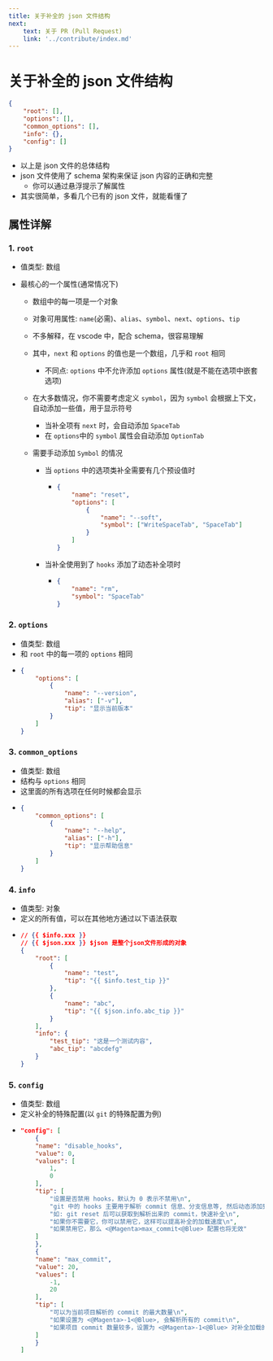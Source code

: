 ```yaml
---
title: 关于补全的 json 文件结构
next:
    text: 关于 PR (Pull Request)
    link: '../contribute/index.md'
---
```


# 关于补全的 json 文件结构

```json
{
	"root": [],
	"options": [],
	"common_options": [],
	"info": {},
	"config": []
}
```

-   以上是 json 文件的总体结构
-   json 文件使用了 schema 架构来保证 json 内容的正确和完整
    -   你可以通过悬浮提示了解属性
-   其实很简单，多看几个已有的 json 文件，就能看懂了

## 属性详解

### 1. `root`

-   值类型: 数组
-   最核心的一个属性(通常情况下)

    -   数组中的每一项是一个对象
    -   对象可用属性: `name`(必需)、`alias`、`symbol`、`next`、`options`、`tip`
    -   不多解释，在 vscode 中，配合 schema，很容易理解
    -   其中，`next` 和 `options` 的值也是一个数组，几乎和 `root` 相同
        -   不同点: `options` 中不允许添加 `options` 属性(就是不能在选项中嵌套选项)
    -   在大多数情况，你不需要考虑定义 `symbol`，因为 `symbol` 会根据上下文，自动添加一些值，用于显示符号
        -   当补全项有 `next` 时，会自动添加 `SpaceTab`
        -   在 `options`中的 `symbol` 属性会自动添加 `OptionTab`
    -   需要手动添加 `Symbol` 的情况

        -   当 `options` 中的选项类补全需要有几个预设值时

            -   ```json
                {
                	"name": "reset",
                	"options": [
                		{
                			"name": "--soft",
                			"symbol": ["WriteSpaceTab", "SpaceTab"]
                		}
                	]
                }
                ```

        -   当补全使用到了 `hooks` 添加了动态补全项时
            -   ```json
                {
                	"name": "rm",
                	"symbol": "SpaceTab"
                }
                ```

### 2. `options`

-   值类型: 数组
-   和 `root` 中的每一项的 `options` 相同
-   ```json
    {
    	"options": [
    		{
    			"name": "--version",
    			"alias": ["-v"],
    			"tip": "显示当前版本"
    		}
    	]
    }
    ```

### 3. `common_options`

-   值类型: 数组
-   结构与 `options` 相同
-   这里面的所有选项在任何时候都会显示
-   ```json
    {
    	"common_options": [
    		{
    			"name": "--help",
    			"alias": ["-h"],
    			"tip": "显示帮助信息"
    		}
    	]
    }
    ```

### 4. `info`

-   值类型: 对象
-   定义的所有值，可以在其他地方通过以下语法获取
-   ```json
    // {{ $info.xxx }}
    // {{ $json.xxx }} $json 是整个json文件形成的对象
    {
    	"root": [
    		{
    			"name": "test",
    			"tip": "{{ $info.test_tip }}"
    		},
    		{
    			"name": "abc",
    			"tip": "{{ $json.info.abc_tip }}"
    		}
    	],
    	"info": {
    		"test_tip": "这是一个测试内容",
    		"abc_tip": "abcdefg"
    	}
    }
    ```

### 5. `config`

-   值类型: 数组
-   定义补全的特殊配置(以 `git` 的特殊配置为例)
-   ```json
    "config": [
        {
        "name": "disable_hooks",
        "value": 0,
        "values": [
            1,
            0
        ],
        "tip": [
            "设置是否禁用 hooks，默认为 0 表示不禁用\n",
            "git 中的 hooks 主要用于解析 commit 信息、分支信息等, 然后动态添加到一些补全中(如 reset,checkout,branch 等)\n",
            "如: git reset 后可以获取到解析出来的 commit，快速补全\n",
            "如果你不需要它，你可以禁用它，这样可以提高补全的加载速度\n",
            "如果禁用它，那么 <@Magenta>max_commit<@Blue> 配置也将无效"
        ]
        },
        {
        "name": "max_commit",
        "value": 20,
        "values": [
            -1,
            20
        ],
        "tip": [
            "可以为当前项目解析的 commit 的最大数量\n",
            "如果设置为 <@Magenta>-1<@Blue>, 会解析所有的 commit\n",
            "如果项目 commit 数量较多，设置为 <@Magenta>-1<@Blue> 对补全加载的速度会有不小的影响"
        ]
        }
    ]
    ```
